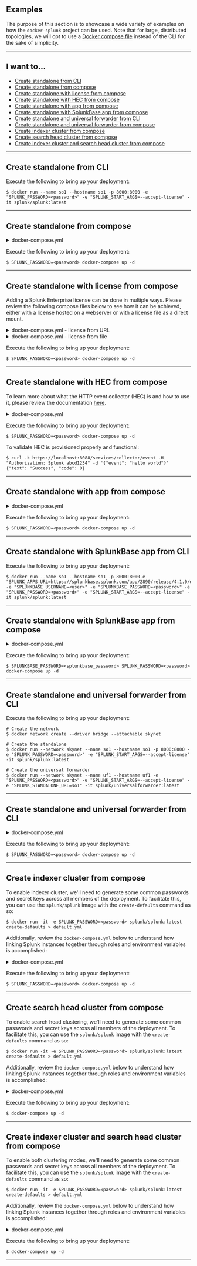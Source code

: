 ## Examples

The purpose of this section is to showcase a wide variety of examples on how the `docker-splunk` project can be used. Note that for large, distributed topologies, we will opt to use a [Docker compose file](https://docs.docker.com/compose/compose-file/) instead of the CLI for the sake of simplicity.

----

## I want to...

* [Create standalone from CLI](#create-standalone-from-cli)
* [Create standalone from compose](#create-standalone-from-compose)
* [Create standalone with license from compose](#create-standalone-with-license-from-compose)
* [Create standalone with HEC from compose](#create-standalone-with-hec-from-compose)
* [Create standalone with app from compose](#create-standalone-with-app-from-compose)
* [Create standalone with SplunkBase app from compose](#create-standalone-with-splunkbase-app-from-compose)
* [Create standalone and universal forwarder from CLI](#create-standalone-and-universal-forwarder-from-cli)
* [Create standalone and universal forwarder from compose](#create-standalone-and-universal-forwarder-from-compose)
* [Create indexer cluster from compose](#create-indexer-cluster-from-compose)
* [Create search head cluster from compose](#create-search-head-cluster-from-compose)
* [Create indexer cluster and search head cluster from compose](#create-indexer-cluster-and-search-head-cluster-from-compose)

----

## Create standalone from CLI
Execute the following to bring up your deployment:
```
$ docker run --name so1 --hostname so1 -p 8000:8000 -e "SPLUNK_PASSWORD=<password>" -e "SPLUNK_START_ARGS=--accept-license" -it splunk/splunk:latest
```

----

## Create standalone from compose
<details><summary>docker-compose.yml</summary><p>

```
version: "3.6"

services:
  so1:
    image: ${SPLUNK_IMAGE:-splunk/splunk:latest}
    container_name: so1
    environment:
      - SPLUNK_START_ARGS=--accept-license
      - SPLUNK_PASSWORD
    ports:
      - 8000
```
</p></details>

Execute the following to bring up your deployment:
```
$ SPLUNK_PASSWORD=<password> docker-compose up -d
```

----

## Create standalone with license from compose
Adding a Splunk Enterprise license can be done in multiple ways. Please review the following compose files below to see how it can be achieved, either with a license hosted on a webserver or with a license file as a direct mount.

<details><summary>docker-compose.yml - license from URL</summary><p>

```
version: "3.6"

services:
  so1:
    image: ${SPLUNK_IMAGE:-splunk/splunk:latest}
    container_name: so1
    environment:
      - SPLUNK_START_ARGS=--accept-license
      - SPLUNK_LICENSE_URI=http://company.com/path/to/splunk.lic
      - SPLUNK_PASSWORD
    ports:
      - 8000
```
</p></details>

<details><summary>docker-compose.yml - license from file</summary><p>

```
version: "3.6"

services:
  so1:
    image: ${SPLUNK_IMAGE:-splunk/splunk:latest}
    container_name: so1
    environment:
      - SPLUNK_START_ARGS=--accept-license
      - SPLUNK_LICENSE_URI=/tmp/license/splunk.lic
      - SPLUNK_PASSWORD
    ports:
      - 8000
    volumes:
      - ./splunk.lic:/tmp/license/splunk.lic
```
</p></details>


Execute the following to bring up your deployment:
```
$ SPLUNK_PASSWORD=<password> docker-compose up -d
```

----

## Create standalone with HEC from compose
To learn more about what the HTTP event collector (HEC) is and how to use it, please review the documentation [here](https://docs.splunk.com/Documentation/Splunk/latest/Data/UsetheHTTPEventCollector).

<details><summary>docker-compose.yml</summary><p>

```
version: "3.6"

services:
  so1:
    image: ${SPLUNK_IMAGE:-splunk/splunk:latest}
    container_name: so1
    environment:
      - SPLUNK_START_ARGS=--accept-license
      - SPLUNK_HEC_TOKEN=abcd1234
      - SPLUNK_PASSWORD
    ports:
      - 8000
```
</p></details>

Execute the following to bring up your deployment:
```
$ SPLUNK_PASSWORD=<password> docker-compose up -d
```

To validate HEC is provisioned properly and functional:
```
$ curl -k https://localhost:8088/services/collector/event -H "Authorization: Splunk abcd1234" -d '{"event": "hello world"}'
{"text": "Success", "code": 0}
```

----

## Create standalone with app from compose
<details><summary>docker-compose.yml</summary><p>

```
version: "3.6"

services:
  so1:
    image: ${SPLUNK_IMAGE:-splunk/splunk:latest}
    container_name: so1
    environment:
      - SPLUNK_START_ARGS=--accept-license
      - SPLUNK_APPS_URL=http://company.com/path/to/app.tgz
      - SPLUNK_PASSWORD
    ports:
      - 8000
```
</p></details>

Execute the following to bring up your deployment:
```
$ SPLUNK_PASSWORD=<password> docker-compose up -d
```

----

## Create standalone with SplunkBase app from CLI
Execute the following to bring up your deployment:
```
$ docker run --name so1 --hostname so1 -p 8000:8000-e "SPLUNK_APPS_URL=https://splunkbase.splunk.com/app/2890/release/4.1.0/download" -e "SPLUNKBASE_USERNAME=<user>" -e "SPLUNKBASE_PASSWORD=<password>" -e "SPLUNK_PASSWORD=<password>" -e "SPLUNK_START_ARGS=--accept-license" -it splunk/splunk:latest
```

----

## Create standalone with SplunkBase app from compose
<details><summary>docker-compose.yml</summary><p>

```
version: "3.6"

services:
  so1:
    image: ${SPLUNK_IMAGE:-splunk/splunk:latest}
    container_name: so1
    environment:
      - SPLUNK_START_ARGS=--accept-license
      - SPLUNK_APPS_URL=https://splunkbase.splunk.com/app/2890/release/4.1.0/download
      - SPLUNKBASE_USERNAME=<username>
      - SPLUNKBASE_PASSWORD
      - SPLUNK_PASSWORD
    ports:
      - 8000
```
</p></details>

Execute the following to bring up your deployment:
```
$ SPLUNKBASE_PASSWORD=<splunkbase_password> SPLUNK_PASSWORD=<password> docker-compose up -d
```

----

## Create standalone and universal forwarder from CLI
Execute the following to bring up your deployment:
```
# Create the network
$ docker network create --driver bridge --attachable skynet

# Create the standalone
$ docker run --network skynet --name so1 --hostname so1 -p 8000:8000 -e "SPLUNK_PASSWORD=<password>" -e "SPLUNK_START_ARGS=--accept-license" -it splunk/splunk:latest

# Create the universal forwarder
$ docker run --network skynet --name uf1 --hostname uf1 -e "SPLUNK_PASSWORD=<password>" -e "SPLUNK_START_ARGS=--accept-license" -e "SPLUNK_STANDALONE_URL=so1" -it splunk/universalforwarder:latest
```

----

## Create standalone and universal forwarder from CLI
<details><summary>docker-compose.yml</summary><p>

```
version: "3.6"

networks:
  splunknet:
    driver: bridge
    attachable: true

services:
  uf1:
    networks:
      splunknet:
        aliases:
          - uf1
    image: ${UF_IMAGE:-splunk/universalforwarder:latest}
    hostname: uf1
    container_name: uf1
    environment:
      - SPLUNK_START_ARGS=--accept-license
      - SPLUNK_STANDALONE_URL=so1
      - SPLUNK_ADD=udp 1514,monitor /var/log/*
      - SPLUNK_PASSWORD
    ports:
      - 8089

  so1:
    networks:
      splunknet:
        aliases:
          - so1
    image: ${SPLUNK_IMAGE:-splunk/splunk:latest}
    hostname: so1
    container_name: so1
    environment:
      - SPLUNK_START_ARGS=--accept-license
      - SPLUNK_STANDALONE_URL=so1
      - SPLUNK_PASSWORD
    ports:
      - 8000
      - 8089
```
</p></details>

Execute the following to bring up your deployment:
```
$ SPLUNK_PASSWORD=<password> docker-compose up -d
```

----

## Create indexer cluster from compose
To enable indexer cluster, we'll need to generate some common passwords and secret keys across all members of the deployment. To facilitate this, you can use the `splunk/splunk` image with the `create-defaults` command as so:
```
$ docker run -it -e SPLUNK_PASSWORD=<password> splunk/splunk:latest create-defaults > default.yml
```

Additionally, review the `docker-compose.yml` below to understand how linking Splunk instances together through roles and environment variables is accomplished:
<details><summary>docker-compose.yml</summary><p>

```
version: "3.6"

networks:
  splunknet:
    driver: bridge
    attachable: true

services:
  sh1:
    networks:
      splunknet:
        aliases:
          - sh1
    image: ${SPLUNK_IMAGE:-splunk/splunk:latest}
    hostname: sh1
    container_name: sh1
    environment:
      - SPLUNK_START_ARGS=--accept-license
      - SPLUNK_INDEXER_URL=idx1,idx2,idx3
      - SPLUNK_SEARCH_HEAD_URL=sh1
      - SPLUNK_CLUSTER_MASTER_URL=cm1
      - SPLUNK_ROLE=splunk_search_head
    ports:
      - 8000
      - 8089
    volumes:
      - ./default.yml:/tmp/defaults/default.yml

  cm1:
    networks:
      splunknet:
        aliases:
          - cm1
    image: ${SPLUNK_IMAGE:-splunk/splunk:latest}
    command: start
    hostname: cm1
    container_name: cm1
    environment:
      - SPLUNK_START_ARGS=--accept-license
      - SPLUNK_INDEXER_URL=idx1,idx2,idx3
      - SPLUNK_SEARCH_HEAD_URL=sh1
      - SPLUNK_CLUSTER_MASTER_URL=cm1
      - SPLUNK_ROLE=splunk_cluster_master
    ports:
      - 8000
      - 8089
    volumes:
      - ./default.yml:/tmp/defaults/default.yml

  idx1:
    networks:
      splunknet:
        aliases:
          - idx1
    image: ${SPLUNK_IMAGE:-splunk/splunk:latest}
    command: start
    hostname: idx1
    container_name: idx1
    environment:
      - SPLUNK_START_ARGS=--accept-license
      - SPLUNK_INDEXER_URL=idx1,idx2,idx3
      - SPLUNK_SEARCH_HEAD_URL=sh1
      - SPLUNK_CLUSTER_MASTER_URL=cm1
      - SPLUNK_ROLE=splunk_indexer
    ports:
      - 8000
      - 8089
    volumes:
      - ./default.yml:/tmp/defaults/default.yml

  idx2:
    networks:
      splunknet:
        aliases:
          - idx2
    image: ${SPLUNK_IMAGE:-splunk/splunk:latest}
    command: start
    hostname: idx2
    container_name: idx2
    environment:
      - SPLUNK_START_ARGS=--accept-license
      - SPLUNK_INDEXER_URL=idx1,idx2,idx3
      - SPLUNK_SEARCH_HEAD_URL=sh1
      - SPLUNK_CLUSTER_MASTER_URL=cm1
      - SPLUNK_ROLE=splunk_indexer
    ports:
      - 8000
      - 8089
    volumes:
      - ./default.yml:/tmp/defaults/default.yml

  idx3:
    networks:
      splunknet:
        aliases:
          - idx3
    image: ${SPLUNK_IMAGE:-splunk/splunk:latest}
    command: start
    hostname: idx3
    container_name: idx3
    environment:
      - SPLUNK_START_ARGS=--accept-license
      - SPLUNK_INDEXER_URL=idx1,idx2,idx3
      - SPLUNK_SEARCH_HEAD_URL=sh1
      - SPLUNK_CLUSTER_MASTER_URL=cm1
      - SPLUNK_ROLE=splunk_indexer
    ports:
      - 8000
      - 8089
    volumes:
      - ./default.yml:/tmp/defaults/default.yml
```
</p></details>

Execute the following to bring up your deployment:
```
$ SPLUNK_PASSWORD=<password> docker-compose up -d
```

----

## Create search head cluster from compose
To enable search head clustering, we'll need to generate some common passwords and secret keys across all members of the deployment. To facilitate this, you can use the `splunk/splunk` image with the `create-defaults` command as so:
```
$ docker run -it -e SPLUNK_PASSWORD=<password> splunk/splunk:latest create-defaults > default.yml
```

Additionally, review the `docker-compose.yml` below to understand how linking Splunk instances together through roles and environment variables is accomplished:
<details><summary>docker-compose.yml</summary><p>

```
version: "3.6"

networks:
  splunknet:
    driver: bridge
    attachable: true

services:
  sh1:
    networks:
      splunknet:
        aliases:
          - sh1
    image: ${SPLUNK_IMAGE:-splunk/splunk:latest}
    hostname: sh1
    container_name: sh1
    environment:
      - SPLUNK_START_ARGS=--accept-license
      - SPLUNK_INDEXER_URL=idx1
      - SPLUNK_SEARCH_HEAD_URL=sh2,sh3
      - SPLUNK_SEARCH_HEAD_CAPTAIN_URL=sh1
      - SPLUNK_ROLE=splunk_search_head_captain
      - SPLUNK_DEPLOYER_URL=dep1
    ports:
      - 8000
      - 8089
    volumes:
      - ./default.yml:/tmp/defaults/default.yml

  sh2:
    networks:
      splunknet:
        aliases:
          - sh2
    image: ${SPLUNK_IMAGE:-splunk/splunk:latest}
    hostname: sh2
    container_name: sh2
    environment:
      - SPLUNK_START_ARGS=--accept-license
      - SPLUNK_INDEXER_URL=idx1
      - SPLUNK_SEARCH_HEAD_URL=sh2,sh3
      - SPLUNK_SEARCH_HEAD_CAPTAIN_URL=sh1
      - SPLUNK_ROLE=splunk_search_head
      - SPLUNK_DEPLOYER_URL=dep1
    ports:
      - 8000
      - 8089
    volumes:
      - ./default.yml:/tmp/defaults/default.yml

  sh3:
    networks:
      splunknet:
        aliases:
          - sh3
    image: ${SPLUNK_IMAGE:-splunk/splunk:latest}
    hostname: sh3
    container_name: sh3
    environment:
      - SPLUNK_START_ARGS=--accept-license
      - SPLUNK_INDEXER_URL=idx1
      - SPLUNK_SEARCH_HEAD_URL=sh2,sh3
      - SPLUNK_SEARCH_HEAD_CAPTAIN_URL=sh1
      - SPLUNK_ROLE=splunk_search_head
      - SPLUNK_DEPLOYER_URL=dep1
    ports:
      - 8000
      - 8089
    volumes:
      - ./default.yml:/tmp/defaults/default.yml

  dep1:
    networks:
      splunknet:
        aliases:
          - dep1
    image: ${SPLUNK_IMAGE:-splunk/splunk:latest}
    hostname: dep1
    container_name: dep1
    environment:
      - SPLUNK_START_ARGS=--accept-license
      - SPLUNK_INDEXER_URL=idx1
      - SPLUNK_SEARCH_HEAD_URL=sh2,sh3
      - SPLUNK_SEARCH_HEAD_CAPTAIN_URL=sh1
      - SPLUNK_ROLE=splunk_deployer
      - SPLUNK_DEPLOYER_URL=dep1
    ports:
      - 8000
      - 8089
    volumes:
      - ./default.yml:/tmp/defaults/default.yml

  idx1:
    networks:
      splunknet:
        aliases:
          - idx1
    image: ${SPLUNK_IMAGE:-splunk/splunk:latest}
    hostname: idx1
    container_name: idx1
    environment:
      - SPLUNK_START_ARGS=--accept-license
      - SPLUNK_INDEXER_URL=idx1
      - SPLUNK_SEARCH_HEAD_URL=sh2,sh3
      - SPLUNK_SEARCH_HEAD_CAPTAIN_URL=sh1
      - SPLUNK_ROLE=splunk_indexer
      - SPLUNK_DEPLOYER_URL=dep1
    ports:
      - 8000
      - 8089
    volumes:
      - ./default.yml:/tmp/defaults/default.yml
```
</p></details>

Execute the following to bring up your deployment:
```
$ docker-compose up -d
```

----

## Create indexer cluster and search head cluster from compose
To enable both clustering modes, we'll need to generate some common passwords and secret keys across all members of the deployment. To facilitate this, you can use the `splunk/splunk` image with the `create-defaults` command as so:
```
$ docker run -it -e SPLUNK_PASSWORD=<password> splunk/splunk:latest create-defaults > default.yml
```

Additionally, review the `docker-compose.yml` below to understand how linking Splunk instances together through roles and environment variables is accomplished:
<details><summary>docker-compose.yml</summary><p>

```
version: "3.6"

networks:
  splunknet:
    driver: bridge
    attachable: true

services:
  sh1:
    networks:
      splunknet:
        aliases:
          - sh1
    image: ${SPLUNK_IMAGE:-splunk/splunk:latest}
    hostname: sh1
    container_name: sh1
    environment:
      - SPLUNK_START_ARGS=--accept-license
      - SPLUNK_INDEXER_URL=idx1,idx2,idx3
      - SPLUNK_SEARCH_HEAD_URL=sh2,sh3
      - SPLUNK_SEARCH_HEAD_CAPTAIN_URL=sh1
      - SPLUNK_CLUSTER_MASTER_URL=cm1
      - SPLUNK_ROLE=splunk_search_head_captain
      - SPLUNK_DEPLOYER_URL=dep1
    ports:
      - 8000
      - 8089
    volumes:
      - ./default.yml:/tmp/defaults/default.yml

  sh2:
    networks:
      splunknet:
        aliases:
          - sh2
    image: ${SPLUNK_IMAGE:-splunk/splunk:latest}
    hostname: sh2
    container_name: sh2
    environment:
      - SPLUNK_START_ARGS=--accept-license
      - SPLUNK_INDEXER_URL=idx1,idx2,idx3
      - SPLUNK_SEARCH_HEAD_URL=sh2,sh3
      - SPLUNK_SEARCH_HEAD_CAPTAIN_URL=sh1
      - SPLUNK_CLUSTER_MASTER_URL=cm1
      - SPLUNK_ROLE=splunk_search_head
      - SPLUNK_DEPLOYER_URL=dep1
    ports:
      - 8000
      - 8089
    volumes:
      - ./default.yml:/tmp/defaults/default.yml

  sh3:
    networks:
      splunknet:
        aliases:
          - sh3
    image: ${SPLUNK_IMAGE:-splunk/splunk:latest}
    hostname: sh3
    container_name: sh3
    environment:
      - SPLUNK_START_ARGS=--accept-license
      - SPLUNK_INDEXER_URL=idx1,idx2,idx3
      - SPLUNK_SEARCH_HEAD_URL=sh2,sh3
      - SPLUNK_SEARCH_HEAD_CAPTAIN_URL=sh1
      - SPLUNK_CLUSTER_MASTER_URL=cm1
      - SPLUNK_ROLE=splunk_search_head
      - SPLUNK_DEPLOYER_URL=dep1
    ports:
      - 8000
      - 8089
    volumes:
      - ./default.yml:/tmp/defaults/default.yml

  dep1:
    networks:
      splunknet:
        aliases:
          - dep1
    image: ${SPLUNK_IMAGE:-splunk/splunk:latest}
    hostname: dep1
    container_name: dep1
    environment:
      - SPLUNK_START_ARGS=--accept-license
      - SPLUNK_INDEXER_URL=idx1,idx2,idx3
      - SPLUNK_SEARCH_HEAD_URL=sh2,sh3
      - SPLUNK_SEARCH_HEAD_CAPTAIN_URL=sh1
      - SPLUNK_CLUSTER_MASTER_URL=cm1
      - SPLUNK_ROLE=splunk_deployer
      - SPLUNK_DEPLOYER_URL=dep1
    ports:
      - 8000
      - 8089
    volumes:
      - ./default.yml:/tmp/defaults/default.yml

  cm1:
    networks:
      splunknet:
        aliases:
          - cm1
    image: ${SPLUNK_IMAGE:-splunk/splunk:latest}
    hostname: cm1
    container_name: cm1
    environment:
      - SPLUNK_START_ARGS=--accept-license
      - SPLUNK_INDEXER_URL=idx1,idx2,idx3
      - SPLUNK_SEARCH_HEAD_URL=sh2,sh3
      - SPLUNK_SEARCH_HEAD_CAPTAIN_URL=sh1
      - SPLUNK_CLUSTER_MASTER_URL=cm1
      - SPLUNK_ROLE=splunk_cluster_master
      - SPLUNK_DEPLOYER_URL=dep1
    ports:
      - 8000
      - 8089
    volumes:
      - ./default.yml:/tmp/defaults/default.yml

  idx1:
    networks:
      splunknet:
        aliases:
          - idx1
    image: ${SPLUNK_IMAGE:-splunk/splunk:latest}
    hostname: idx1
    container_name: idx1
    environment:
      - SPLUNK_START_ARGS=--accept-license
      - SPLUNK_INDEXER_URL=idx1,idx2,idx3
      - SPLUNK_SEARCH_HEAD_URL=sh2,sh3
      - SPLUNK_SEARCH_HEAD_CAPTAIN_URL=sh1
      - SPLUNK_CLUSTER_MASTER_URL=cm1
      - SPLUNK_ROLE=splunk_indexer
      - SPLUNK_DEPLOYER_URL=dep1
    ports:
      - 8000
      - 8089
    volumes:
      - ./default.yml:/tmp/defaults/default.yml

  idx2:
    networks:
      splunknet:
        aliases:
          - idx2
    image: ${SPLUNK_IMAGE:-splunk/splunk:latest}
    hostname: idx2
    container_name: idx2
    environment:
      - SPLUNK_START_ARGS=--accept-license
      - SPLUNK_INDEXER_URL=idx1,idx2,idx3
      - SPLUNK_SEARCH_HEAD_URL=sh2,sh3
      - SPLUNK_SEARCH_HEAD_CAPTAIN_URL=sh1
      - SPLUNK_CLUSTER_MASTER_URL=cm1
      - SPLUNK_ROLE=splunk_indexer
      - SPLUNK_DEPLOYER_URL=dep1
    ports:
      - 8000
      - 8089
    volumes:
      - ./default.yml:/tmp/defaults/default.yml

  idx3:
    networks:
      splunknet:
        aliases:
          - idx3
    image: ${SPLUNK_IMAGE:-splunk/splunk:latest}
    hostname: idx3
    container_name: idx3
    environment:
      - SPLUNK_START_ARGS=--accept-license
      - SPLUNK_INDEXER_URL=idx1,idx2,idx3
      - SPLUNK_SEARCH_HEAD_URL=sh2,sh3
      - SPLUNK_SEARCH_HEAD_CAPTAIN_URL=sh1
      - SPLUNK_CLUSTER_MASTER_URL=cm1
      - SPLUNK_ROLE=splunk_indexer
      - SPLUNK_DEPLOYER_URL=dep1
    ports:
      - 8000
      - 8089
    volumes:
      - ./default.yml:/tmp/defaults/default.yml
```
</p></details>

Execute the following to bring up your deployment:
```
$ docker-compose up -d
```

----
